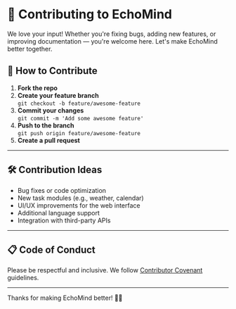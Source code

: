 # 🤝 Contributing to EchoMind

We love your input! Whether you're fixing bugs, adding new features, or improving documentation — you're welcome here. Let's make EchoMind better together.

## 🧭 How to Contribute

1. **Fork the repo**
2. **Create your feature branch**  
   `git checkout -b feature/awesome-feature`
3. **Commit your changes**  
   `git commit -m 'Add some awesome feature'`
4. **Push to the branch**  
   `git push origin feature/awesome-feature`
5. **Create a pull request**

---

## 🛠️ Contribution Ideas

- Bug fixes or code optimization
- New task modules (e.g., weather, calendar)
- UI/UX improvements for the web interface
- Additional language support
- Integration with third-party APIs

---

## 📋 Code of Conduct

Please be respectful and inclusive. We follow [Contributor Covenant](https://www.contributor-covenant.org/) guidelines.

---

Thanks for making EchoMind better! 🧠✨
